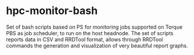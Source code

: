 # hpc-monitor-bash
Set of bash scripts based on PS for monitoring jobs supported on Torque PBS as job scheduler, to run on the host headnode. The set of scripts reports data in CSV and RRDTool format, allows through RRDTool commands the generation and visualization of very beautiful report graphs.
